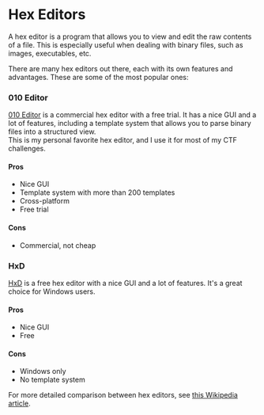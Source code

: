 # Hex Editors

A hex editor is a program that allows you to view and edit the raw contents of a file. This is especially useful when dealing with binary files, such as images, executables, etc.

There are many hex editors out there, each with its own features and advantages. These are some of the most popular ones:

### 010 Editor

[010 Editor](https://www.sweetscape.com/010editor/) is a commercial hex editor with a free trial. It has a nice GUI and a lot of features, including a template system that allows you to parse binary files into a structured view.  
This is my personal favorite hex editor, and I use it for most of my CTF challenges.

#### Pros

- Nice GUI
- Template system with more than 200 templates
- Cross-platform
- Free trial

#### Cons

- Commercial, not cheap

### HxD

[HxD](https://mh-nexus.de/en/hxd/) is a free hex editor with a nice GUI and a lot of features. It's a great choice for Windows users.

#### Pros

- Nice GUI
- Free

#### Cons

- Windows only
- No template system

For more detailed comparison between hex editors, see [this Wikipedia article](https://en.wikipedia.org/wiki/Comparison_of_hex_editors).
